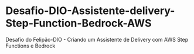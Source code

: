 # Desafio-DIO-Assistente-delivery-Step-Function-Bedrock-AWS
Desafio do Felipão-DIO - Criando um Assistente de Delivery com AWS Step Functions e Bedrock
